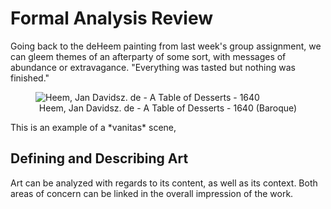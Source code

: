 # Formal Analysis Review
Going back to the deHeem painting from last week's group assignment, we can gleem themes of an afterparty of some sort, with messages of abundance or extravagance. "Everything was tasted but nothing was finished."
<figure>
<img src="/images/de-heem-a-table-of-desserts.jpg" alt="Heem, Jan Davidsz. de - A Table of Desserts - 1640" />
<figcaption align="center">Heem, Jan Davidsz. de - A Table of Desserts - 1640 (Baroque)</figcaption>
</figure>
This is an example of a *vanitas* scene, 

## Defining and Describing Art
Art can be analyzed with regards to its content, as well as its context. Both areas of concern can be linked in the overall impression of the work.